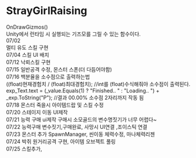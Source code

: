 # StrayGirlRaising
OnDrawGizmos()<br/>
Unity에서 런타임 시 실행되는 기즈모를 그릴 수 있는 함수이다. <br/>
07/02<br/>
멀티 유도 스킬 구현<br/>
07/04 스킬 UI 배치<br/>
07/12 낙뢰스킬 구현<br/>
07/15 일반공격 수정, 몬스터 스폰(더 다듬어야함)<br>
07/16 백분율을 소수점으로 출력하는법<br> 
((float)현재경험치 / (float)최대경험치);  //int를 (float)수식해줘야 소수점이 출력된다.<br>
exp_Text.text = (_value.Equals(1) ? "Finished.. " : "Loading.. ") + _exp.ToString("P"); //결과 00.00% 소수점 2자리까지 작동 됨<br>
07/18 몬스터 죽을시 아이템드랍 및 스킬 수정<br>
07/20 스테이지 이동 UI제작<br>
07/21 능력 구매 ui제작 구매시 소모골드의 변수명짓기가 너무 어렵다~<br>
07/22 능력구매 변수짓기,구매완료, 사망시 UI연결 ,조이스틱 연결<br>
07/23 몬스터 추가 SpawnManager, 씬이동 체력수정, 마나체력리젠<br>
07/24 박쥐 원거리공격 구현, 아이템 오브젝트 풀링 <br>
07/25 스킬추가,
